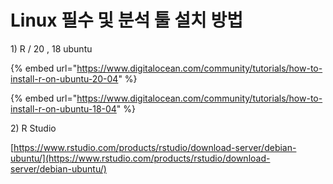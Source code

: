 # Linux 필수 및 분석 툴 설치 방법

1\) R / 20 , 18 ubuntu

{% embed url="https://www.digitalocean.com/community/tutorials/how-to-install-r-on-ubuntu-20-04" %}

{% embed url="https://www.digitalocean.com/community/tutorials/how-to-install-r-on-ubuntu-18-04" %}

2\) R Studio

[https://www.rstudio.com/products/rstudio/download-server/debian-ubuntu/](https://www.rstudio.com/products/rstudio/download-server/debian-ubuntu/)

